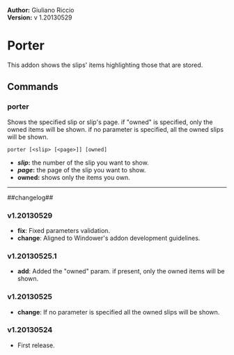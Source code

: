 **Author:** Giuliano Riccio  
**Version:** v 1.20130529

# Porter #
This addon shows the slips' items highlighting those that are stored.

## Commands ##
### porter ###
Shows the specified slip or slip's page. if "owned" is specified, only the owned items will be shown. if no parameter is specified, all the owned slips will be shown.

```
porter [<slip> [<page>]] [owned]
```
* **_slip_:** the number of the slip you want to show.
* **_page_:** the page of the slip you want to show.
* **owned:** shows only the items you own.

----

##changelog##
### v1.20130529
* **fix**: Fixed parameters validation.
* **change**: Aligned to Windower's addon development guidelines.

### v1.20130525.1
* **add**: Added the "owned" param. if present, only the owned items will be shown.

### v1.20130525
* **change**: If no parameter is specified all the owned slips will be shown.

### v1.20130524
* First release.